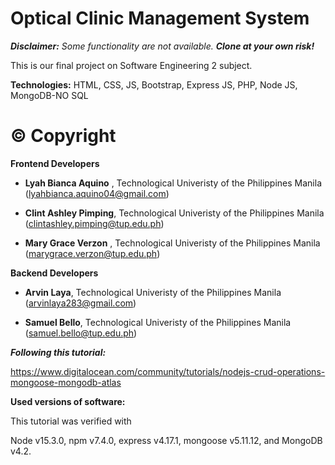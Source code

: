 # Optical Clinic Management System

***Disclaimer:** Some functionality are not available. **Clone at your own risk!***

This is our final project on Software Engineering 2 subject.

**Technologies:** HTML, CSS, JS, Bootstrap, Express JS, PHP, Node JS, MongoDB-NO SQL

# © Copyright
**Frontend Developers**

- **Lyah Bianca Aquino** , Technological Univeristy of the Philippines Manila (lyahbianca.aquino04@gmail.com)

- **Clint Ashley Pimping**, Technological Univeristy of the Philippines Manila (clintashley.pimping@tup.edu.ph)

- **Mary Grace Verzon** , Technological Univeristy of the Philippines Manila (marygrace.verzon@tup.edu.ph)


**Backend Developers**

- **Arvin Laya**, Technological Univeristy of the Philippines Manila (arvinlaya283@gmail.com)

- **Samuel Bello**, Technological Univeristy of the Philippines Manila (samuel.bello@tup.edu.ph)


***Following this tutorial:***

<https://www.digitalocean.com/community/tutorials/nodejs-crud-operations-mongoose-mongodb-atlas>


**Used versions of software:**

This tutorial was verified with 

Node v15.3.0, 
npm v7.4.0, 
express v4.17.1, 
mongoose v5.11.12, 
and MongoDB v4.2.
